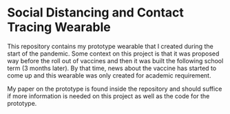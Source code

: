 # Social Distancing and Contact Tracing Wearable
This repository contains my prototype wearable that I created during the start of the pandemic. Some context on this project is that it was proposed way before the roll out of vaccines and then it was built the following school term (3 months later). By that time, news about the vaccine has started to come up and this wearable was only created for academic requirement.

My paper on the prototype is found inside the repository and should suffice if more information is needed on this project as well as the code for the prototype.
